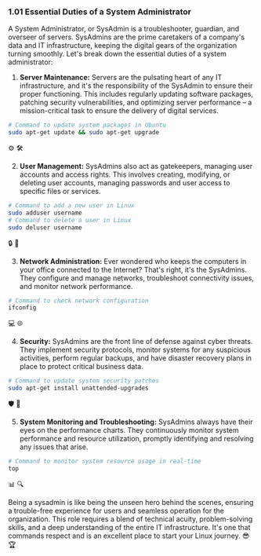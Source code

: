 ### 1.01 Essential Duties of a System Administrator

A System Administrator, or SysAdmin is a troubleshooter, guardian, and overseer of servers. SysAdmins are the prime caretakers of a company's data and IT infrastructure, keeping the digital gears of the organization turning smoothly. Let's break down the essential duties of a system administrator:

1. **Server Maintenance:** Servers are the pulsating heart of any IT infrastructure, and it's the responsibility of the SysAdmin to ensure their proper functioning. This includes regularly updating software packages, patching security vulnerabilities, and optimizing server performance – a mission-critical task to ensure the delivery of digital services. 

```bash
# Command to update system packages in Ubuntu
sudo apt-get update && sudo apt-get upgrade
```
:gear: :hammer_and_wrench:

2. **User Management:** SysAdmins also act as gatekeepers, managing user accounts and access rights. This involves creating, modifying, or deleting user accounts, managing passwords and user access to specific files or services. 

```bash
# Command to add a new user in Linux
sudo adduser username
# Command to delete a user in Linux
sudo deluser username
```
:lock: :busts_in_silhouette:

3. **Network Administration:** Ever wondered who keeps the computers in your office connected to the Internet? That's right, it's the SysAdmins. They configure and manage networks, troubleshoot connectivity issues, and monitor network performance.

```bash
# Command to check network configuration
ifconfig
```
:computer: :globe_with_meridians:

4. **Security:** SysAdmins are the front line of defense against cyber threats. They implement security protocols, monitor systems for any suspicious activities, perform regular backups, and have disaster recovery plans in place to protect critical business data.

```bash
# Command to update system security patches
sudo apt-get install unattended-upgrades
```
:shield: :closed_lock_with_key:

5. **System Monitoring and Troubleshooting:** SysAdmins always have their eyes on the performance charts. They continuously monitor system performance and resource utilization, promptly identifying and resolving any issues that arise.   

```bash
# Command to monitor system resource usage in real-time
top
```
 :bar_chart: :mag:

Being a sysadmin is like being the unseen hero behind the scenes, ensuring a trouble-free experience for users and seamless operation for the organization. This role requires a blend of technical acuity, problem-solving skills, and a deep understanding of the entire IT infrastructure. It's one that commands respect and is an excellent place to start your Linux journey. :sunglasses: :trophy: